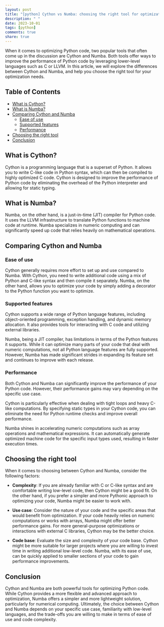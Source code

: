 ```yaml
---
layout: post
title: "[python] Cython vs Numba: choosing the right tool for optimization"
description: " "
date: 2023-10-01
tags: [python]
comments: true
share: true
---
```


When it comes to optimizing Python code, two popular tools that often come up in the discussion are Cython and Numba. Both tools offer ways to improve the performance of Python code by leveraging lower-level languages such as C or LLVM. In this article, we will explore the differences between Cython and Numba, and help you choose the right tool for your optimization needs.

## Table of Contents

- [What is Cython?](#what-is-cython)
- [What is Numba?](#what-is-numba)
- [Comparing Cython and Numba](#comparing-cython-and-numba)
    - [Ease of use](#ease-of-use)
    - [Supported features](#supported-features)
    - [Performance](#performance)
- [Choosing the right tool](#choosing-the-right-tool)
- [Conclusion](#conclusion)

## What is Cython?

Cython is a programming language that is a superset of Python. It allows you to write C-like code in Python syntax, which can then be compiled to highly optimized C code. Cython is designed to improve the performance of Python code by eliminating the overhead of the Python interpreter and allowing for static typing.

## What is Numba?

Numba, on the other hand, is a just-in-time (JIT) compiler for Python code. It uses the LLVM infrastructure to translate Python functions to machine code at runtime. Numba specializes in numeric computing and can significantly speed up code that relies heavily on mathematical operations.

## Comparing Cython and Numba

### Ease of use

Cython generally requires more effort to set up and use compared to Numba. With Cython, you need to write additional code using a mix of Python and C-like syntax and then compile it separately. Numba, on the other hand, allows you to optimize your code by simply adding a decorator to the Python function you want to optimize.

### Supported features

Cython supports a wide range of Python language features, including object-oriented programming, exception handling, and dynamic memory allocation. It also provides tools for interacting with C code and utilizing external libraries.

Numba, being a JIT compiler, has limitations in terms of the Python features it supports. While it can optimize many parts of your code that deal with numeric computations, not all Python language features are fully supported. However, Numba has made significant strides in expanding its feature set and continues to improve with each release.

### Performance

Both Cython and Numba can significantly improve the performance of your Python code. However, their performance gains may vary depending on the specific use case.

Cython is particularly effective when dealing with tight loops and heavy C-like computations. By specifying static types in your Cython code, you can eliminate the need for Python runtime checks and improve overall performance.

Numba shines in accelerating numeric computations such as array operations and mathematical expressions. It can automatically generate optimized machine code for the specific input types used, resulting in faster execution times.

## Choosing the right tool

When it comes to choosing between Cython and Numba, consider the following factors:

- **Complexity**: If you are already familiar with C or C-like syntax and are comfortable writing low-level code, then Cython might be a good fit. On the other hand, if you prefer a simpler and more Pythonic approach to optimizing your code, Numba might be easier to work with.

- **Use case**: Consider the nature of your code and the specific areas that would benefit from optimization. If your code heavily relies on numeric computations or works with arrays, Numba might offer better performance gains. For more general-purpose optimizations or interactions with external C libraries, Cython may be the better choice.

- **Code base**: Evaluate the size and complexity of your code base. Cython might be more suitable for larger projects where you are willing to invest time in writing additional low-level code. Numba, with its ease of use, can be quickly applied to smaller sections of your code to gain performance improvements.

## Conclusion

Cython and Numba are both powerful tools for optimizing Python code. While Cython provides a more flexible and advanced approach to optimization, Numba offers a simpler and more lightweight solution, particularly for numerical computing. Ultimately, the choice between Cython and Numba depends on your specific use case, familiarity with low-level languages, and the trade-offs you are willing to make in terms of ease of use and code complexity.